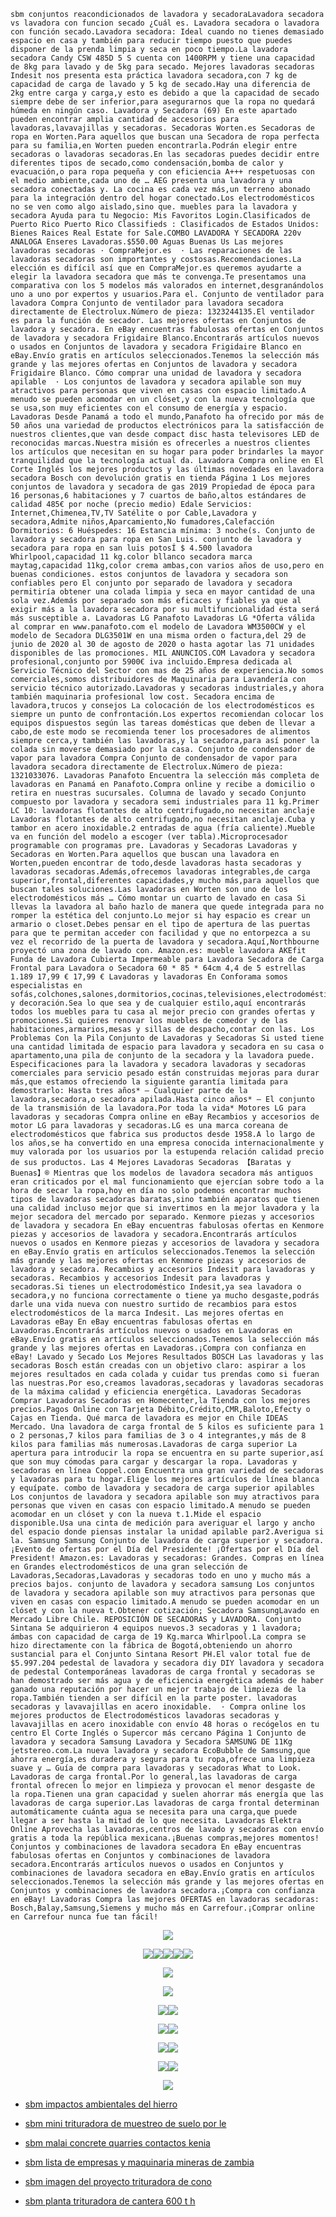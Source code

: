 
```
sbm conjuntos reacondicionados de lavadora y secadoraLavadora secadora vs lavadora con funcion secado ¿Cuál es. Lavadora secadora o lavadora con función secado.Lavadora secadora: Ideal cuando no tienes demasiado espacio en casa y también para reducir tiempo puesto que puedes disponer de la prenda limpia y seca en poco tiempo.La lavadora secadora Candy CSW 485D 5 S cuenta con 1400RPM y tiene una capacidad de 8kg para lavado y de 5kg para secado. Mejores lavadoras secadoras Indesit nos presenta esta práctica lavadora secadora,con 7 kg de capacidad de carga de lavado y 5 kg de secado.Hay una diferencia de 2kg entre carga y carga,y esto es debido a que la capacidad de secado siempre debe de ser inferior,para asegurarnos que la ropa no quedará húmeda en ningún caso. Lavadora y Secadora (69) En este apartado pueden encontrar amplia cantidad de accesorios para lavadoras,lavavajillas y secadoras. Secadoras Worten.es Secadoras de ropa en Worten.Para aquellos que buscan una Secadora de ropa perfecta para su familia,en Worten pueden encontrarla.Podrán elegir entre secadoras o lavadoras secadoras.En las secadoras puedes decidir entre diferentes tipos de secado,como condensación,bomba de calor y evacuación,o para ropa pequeña y con eficiencia A+++ respetuosas con el medio ambiente,cada uno de … AEG presenta una lavadora y una secadora conectadas y. La cocina es cada vez más,un terreno abonado para la integración dentro del hogar conectado.Los electrodomésticos no se ven como algo aislado,sino que. muebles para la lavadora y secadora Ayuda para tu Negocio: Mis Favoritos Login.Clasificados de Puerto Rico Puerto Rico Classifieds : Clasificados de Estados Unidos: Bienes Raices Real Estate for Sale.COMBO LAVADORA Y SECADORA 220v ANALOGA Enseres Lavadoras.$550.00 Aguas Buenas Us Las mejores lavadoras secadoras · CompraMejor.es  · Las reparaciones de las lavadoras secadoras son importantes y costosas.Recomendaciones.La elección es difícil así que en CompraMejor.es queremos ayudarte a elegir la lavadora secadora que más te convenga.Te presentamos una comparativa con los 5 modelos más valorados en internet,desgranándolos uno a uno por expertos y usuarios.Para el. Conjunto de ventilador para lavadora Compra Conjunto de ventilador para lavadora secadora directamente de Electrolux.Número de pieza: 1323244135.El ventilador es para la función de secador. Las mejores ofertas en Conjuntos de lavadora y secadora. En eBay encuentras fabulosas ofertas en Conjuntos de lavadora y secadora Frigidaire Blanco.Encontrarás artículos nuevos o usados en Conjuntos de lavadora y secadora Frigidaire Blanco en eBay.Envío gratis en artículos seleccionados.Tenemos la selección más grande y las mejores ofertas en Conjuntos de lavadora y secadora Frigidaire Blanco. Cómo comprar una unidad de lavadora y secadora apilable  · Los conjuntos de lavadora y secadora apilable son muy atractivos para personas que viven en casas con espacio limitado.A menudo se pueden acomodar en un clóset,y con la nueva tecnología que se usa,son muy eficientes con el consumo de energía y espacio. Lavadoras Desde Panamá a todo el mundo,Panafoto ha ofrecido por más de 50 años una variedad de productos electrónicos para la satisfacción de nuestros clientes,que van desde compact disc hasta televisores LED de reconocidas marcas.Nuestra misión es ofrecerles a nuestros clientes los artículos que necesitan en su hogar para poder brindarles la mayor tranquilidad que la tecnología actual da. Lavadora Compra online en El Corte Inglés los mejores productos y las últimas novedades en lavadora secadora Bosch con devolución gratis en tienda Página 1 Los mejores conjuntos de lavadora y secadora de gas 2019 Propiedad de época para 16 personas,6 habitaciones y 7 cuartos de baño,altos estándares de calidad 485€ por noche (precio medio) Edale Servicios: Internet,Chimenea,TV,TV Satélite o por Cable,Lavadora y secadora,Admite niños,Aparcamiento,No fumadores,Calefacción Dormitorios: 6 Huéspedes: 16 Estancia mínima: 3 noche(s. Conjunto de lavadora y secadora para ropa en San Luis. conjunto de lavadora y secadora para ropa en san luis potosÍ $ 4.500 lavadora Whirlpool,capacidad 11 kg.color bllanco secadora marca maytag,capacidad 11kg,color crema ambas,con varios años de uso,pero en buenas condiciones. estos conjuntos de lavadora y secadora son confiables pero El conjunto por separado de lavadora y secadora permitiría obtener una colada limpia y seca en mayor cantidad de una sola vez.Además por separado son más eficaces y fiables ya que al exigir más a la lavadora secadora por su multifuncionalidad ésta será más susceptible a. Lavadoras LG Panafoto Lavadoras LG *Oferta válida al comprar en www.panafoto.com el modelo de Lavadora WM3500CW y el modelo de Secadora DLG3501W en una misma orden o factura,del 29 de junio de 2020 al 30 de agosto de 2020 o hasta agotar las 71 unidades disponibles de las promociones. MIL ANUNCIOS.COM Lavadora y secadora profesional,conjunto por 5900€ iva incluido.Empresa dedicada al Servicio Técnico del Sector con mas de 25 años de experiencia.No somos comerciales,somos distribuidores de Maquinaria para Lavandería con servicio técnico autorizado.Lavadoras y secadoras industriales,y ahora también maquinaria profesional low cost. Secadora encima de lavadora,trucos y consejos La colocación de los electrodomésticos es siempre un punto de confrontación.Los expertos recomiendan colocar los equipos dispuestos según las tareas domésticas que deben de llevar a cabo,de este modo se recomienda tener los procesadores de alimentos siempre cerca,y también las lavadoras,y la secadora,para así poner la colada sin moverse demasiado por la casa. Conjunto de condensador de vapor para lavadora Compra Conjunto de condensador de vapor para lavadora secadora directamente de Electrolux.Número de pieza: 1321033076. Lavadoras Panafoto Encuentra la selección más completa de lavadoras en Panamá en Panafoto.Compra online y recibe a domicilio o retira en nuestras sucursales. Columna de lavado y secado Conjunto compuesto por lavadora y secadora semi industriales para 11 kg.Primer LC 10: lavadoras flotantes de alto centrifugado,no necesitan anclaje Lavadoras flotantes de alto centrifugado,no necesitan anclaje.Cuba y tambor en acero inoxidable.2 entradas de agua (fría caliente).Mueble va en función del modelo a escoger (ver tabla).Microprocesador programable con programas pre. Lavadoras y Secadoras Lavadoras y Secadoras en Worten.Para aquellos que buscan una lavadora en Worten,pueden encontrar de todo,desde lavadoras hasta secadoras y lavadoras secadoras.Además,ofrecemos lavadoras integrables,de carga superior,frontal,diferentes capacidades,y mucho más,para aquellos que buscan tales soluciones.Las lavadoras en Worten son uno de los electrodomésticos más … Cómo montar un cuarto de lavado en casa Si llevas la lavadora al baño hazlo de manera que quede integrada para no romper la estética del conjunto.Lo mejor si hay espacio es crear un armario o closet.Debes pensar en el tipo de apertura de las puertas para que te permitan acceder con facilidad y que no entorpezca a su vez el recorrido de la puerta de lavadora y secadora.Aquí,Northbourne proyectó una zona de lavado con. Amazon.es: mueble lavadora AKEfit Funda de Lavadora Cubierta Impermeable para Lavadora Secadora de Carga Frontal para Lavadora o Secadora 60 * 85 * 64cm 4,4 de 5 estrellas 1.189 17,99 € 17,99 € Lavadoras y lavadoras En Conforama somos especialistas en sofás,colchones,salones,dormitorios,cocinas,televisiones,electrodomésticos y decoración.Sea lo que sea y de cualquier estilo,aquí encontrarás todos los muebles para tu casa al mejor precio con grandes ofertas y promociones.Si quieres renovar los muebles de comedor y de las habitaciones,armarios,mesas y sillas de despacho,contar con las. Los Problemas Con la Pila Conjunto de Lavadoras y Secadoras Si usted tiene una cantidad limitada de espacio para lavadora y secadora en su casa o apartamento,una pila de conjunto de la secadora y la lavadora puede. Especificaciones para la lavadora y secadora lavadoras y secadoras comerciales para servicio pesado están construidas mejoras para durar más,que estamos ofreciendo la siguiente garantía limitada para demostrarlo: Hasta tres años* — Cualquier parte de la lavadora,secadora,o secadora apilada.Hasta cinco años* — El conjunto de la transmisión de la lavadora.Por toda la vida* Motores LG para lavadoras y secadoras Compra online en eBay Recambios y accesorios de motor LG para lavadoras y secadoras.LG es una marca coreana de electrodomésticos que fabrica sus productos desde 1958.A lo largo de los años,se ha convertido en una empresa conocida internacionalmente y muy valorada por los usuarios por la estupenda relación calidad precio de sus productos. Las 4 Mejores Lavadoras Secadoras 【Baratas y Buenas】® Mientras que los modelos de lavadora secadora más antiguos eran criticados por el mal funcionamiento que ejercían sobre todo a la hora de secar la ropa,hoy en día no solo podemos encontrar muchos tipos de lavadoras secadoras baratas,sino también aparatos que tienen una calidad incluso mejor que si invertimos en la mejor lavadora y la mejor secadora del mercado por separado. Kenmore piezas y accesorios de lavadora y secadora En eBay encuentras fabulosas ofertas en Kenmore piezas y accesorios de lavadora y secadora.Encontrarás artículos nuevos o usados en Kenmore piezas y accesorios de lavadora y secadora en eBay.Envío gratis en artículos seleccionados.Tenemos la selección más grande y las mejores ofertas en Kenmore piezas y accesorios de lavadora y secadora. Recambios y accesorios Indesit para lavadoras y secadoras. Recambios y accesorios Indesit para lavadoras y secadoras.Si tienes un electrodoméstico Indesit,ya sea lavadora o secadora,y no funciona correctamente o tiene ya mucho desgaste,podrás darle una vida nueva con nuestro surtido de recambios para estos electrodomésticos de la marca Indesit. Las mejores ofertas en Lavadoras eBay En eBay encuentras fabulosas ofertas en Lavadoras.Encontrarás artículos nuevos o usados en Lavadoras en eBay.Envío gratis en artículos seleccionados.Tenemos la selección más grande y las mejores ofertas en Lavadoras.¡Compra con confianza en eBay! Lavado y Secado Los Mejores Resultados BOSCH Las lavadoras y las secadoras Bosch están creadas con un objetivo claro: aspirar a los mejores resultados en cada colada y cuidar tus prendas como si fueran las nuestras.Por eso,creamos lavadoras,secadoras y lavadoras secadoras de la máxima calidad y eficiencia energética. Lavadoras Secadoras Comprar Lavadoras Secadoras en Homecenter,la Tienda con los mejores precios.Pagos Online con Tarjeta Débito,Crédito,CMR,Baloto,Efecty o Cajas en Tienda. Qué marca de lavadora es mejor en Chile IDEAS Mercado. Una lavadora de carga frontal de 5 kilos es suficiente para 1 o 2 personas,7 kilos para familias de 3 o 4 integrantes,y más de 8 kilos para familias más numerosas.Lavadoras de carga superior La apertura para introducir la ropa se encuentra en su parte superior,así que son muy cómodas para cargar y descargar la ropa. Lavadoras y secadoras en línea Coppel.com Encuentra una gran variedad de secadoras y lavadoras para tu hogar.Elige los mejores artículos de línea blanca y equípate. combo de lavadora y secadora de carga superior apilables Los conjuntos de lavadora y secadora apilable son muy atractivos para personas que viven en casas con espacio limitado.A menudo se pueden acomodar en un clóset y con la nueva t.1.Mide el espacio disponible.Usa una cinta de medición para averiguar el largo y ancho del espacio donde piensas instalar la unidad apilable par2.Averigua si la. Samsung Samsung Conjunto de lavadora de carga superior y secadora.¡Evento de ofertas por el Día del Presidente! ¡Ofertas por el Día del President! Amazon.es: Lavadoras y secadoras: Grandes. Compras en línea en Grandes electrodomésticos de una gran selección de Lavadoras,Secadoras,Lavadoras y secadoras todo en uno y mucho más a precios bajos. conjunto de lavadora y secadora samsung Los conjuntos de lavadora y secadora apilable son muy atractivos para personas que viven en casas con espacio limitado.A menudo se pueden acomodar en un clóset y con la nueva t.Obtener cotización; Secadora SamsungLavado en Mercado Libre Chile. REPOSICIÓN DE SECADORAS y LAVADORA. Conjunto Sintana Se adquirieron 4 equipos nuevos.3 secadoras y 1 lavadora; ámbas con capacidad de carga de 19 Kg.marca Whirlpool.La compra se hizo directamente con la fábrica de Bogotá,obteniendo un ahorro sustancial para el Conjunto Sintana Resort PH.El valor total fue de $5.997.204 pedestal de lavadora y secadora diy DIY lavadora y secadora de pedestal Contemporáneas lavadoras de carga frontal y secadoras se han demostrado ser más agua y de eficiencia energética además de haber ganado una reputación por hacer un mejor trabajo de limpieza de la ropa.También tienden a ser difícil en la parte poster. lavadoras secadoras y lavavajillas en acero inoxidable.  · Compra online los mejores productos de Electrodomésticos lavadoras secadoras y lavavajillas en acero inoxidable con envío 48 horas o recógelos en tu centro El Corte Inglés o Supercor más cercano Página 1 Conjunto de lavadora y secadora Samsung Lavadora y Secadora SAMSUNG DE 11Kg jetstereo.com.La nueva lavadora y secadora EcoBubble de Samsung,que ahorra energía,es duradera y segura para tu ropa,ofrece una limpieza suave y … Guía de compra para lavadoras y secadoras What to Look. Lavadoras de carga frontal.Por lo general,las lavadoras de carga frontal ofrecen lo mejor en limpieza y provocan el menor desgaste de la ropa.Tienen una gran capacidad y suelen ahorrar más energía que las lavadoras de carga superior.Las lavadoras de carga frontal determinan automáticamente cuánta agua se necesita para una carga,que puede llegar a ser hasta la mitad de lo que necesita. Lavadoras Elektra Online Aprovecha las lavadoras,centros de lavado y secadoras con envío gratis a toda la república mexicana.¡Buenas compras,mejores momentos! Conjuntos y combinaciones de lavadora secadora En eBay encuentras fabulosas ofertas en Conjuntos y combinaciones de lavadora secadora.Encontrarás artículos nuevos o usados en Conjuntos y combinaciones de lavadora secadora en eBay.Envío gratis en artículos seleccionados.Tenemos la selección más grande y las mejores ofertas en Conjuntos y combinaciones de lavadora secadora.¡Compra con confianza en eBay! Lavadoras Compra las mejores OFERTAS en lavadoras secadoras: Bosch,Balay,Samsung,Siemens y mucho más en Carrefour.¡Comprar online en Carrefour nunca fue tan fácil! 
```

<div align="center">

<a href="https://es-crusher.shibang-china.com/github&k=sbm+conjuntos+reacondicionados+de+lavadora+y+secadora"><img src="https://static.shibang-china.com/es/crusher/logo.jpg"></a>

<a href="https://es-crusher.shibang-china.com/github&k=sbm+conjuntos+reacondicionados+de+lavadora+y+secadora"><img src="https://static.shibang-china.com/es/crusher/index.jpg"></a><a href="https://es-crusher.shibang-china.com/material.htmlgithub&k=sbm+conjuntos+reacondicionados+de+lavadora+y+secadora"><img src="https://static.shibang-china.com/es/crusher/material.jpg"></a><a href="https://es-crusher.shibang-china.com/application.htmlgithub&k=sbm+conjuntos+reacondicionados+de+lavadora+y+secadora"><img src="https://static.shibang-china.com/es/crusher/application.jpg"></a><a href="https://es-crusher.shibang-china.com/aboutus.htmlgithub&k=sbm+conjuntos+reacondicionados+de+lavadora+y+secadora"><img src="https://static.shibang-china.com/es/crusher/aboutus.jpg"></a><a href="https://es-crusher.shibang-china.com/contact.htmlgithub&k=sbm+conjuntos+reacondicionados+de+lavadora+y+secadora"><img src="https://static.shibang-china.com/es/crusher/contact.jpg"></a>

<a href="https://es-crusher.shibang-china.com/github&k=sbm+conjuntos+reacondicionados+de+lavadora+y+secadora"><img src="https://static.shibang-china.com/es/crusher/banner.jpg"></a>

<a href="https://swt.shibang-china.com/github&k=sbm+conjuntos+reacondicionados+de+lavadora+y+secadora"><img src="https://static.shibang-china.com/es/crusher/text.jpg"></a>

<a href="https://swt.shibang-china.com/github&k=sbm+conjuntos+reacondicionados+de+lavadora+y+secadora"><img src="https://static.shibang-china.com/es/crusher/chat.jpg"></a><a href="https://es-crusher.shibang-china.com/contact.htmlgithub&k=sbm+conjuntos+reacondicionados+de+lavadora+y+secadora"><img src="https://static.shibang-china.com/es/crusher/message.jpg"></a>

<a href="https://es-crusher.shibang-china.com/products/pe.htmlgithub&k=sbm+conjuntos+reacondicionados+de+lavadora+y+secadora"><img src="https://static.shibang-china.com/es/crusher/pe.jpg"></a><a href="https://es-crusher.shibang-china.com/products/pf.htmlgithub&k=sbm+conjuntos+reacondicionados+de+lavadora+y+secadora"><img src="https://static.shibang-china.com/es/crusher/pf.jpg"></a>

<a href="https://es-crusher.shibang-china.com/products/hpt.htmlgithub&k=sbm+conjuntos+reacondicionados+de+lavadora+y+secadora"><img src="https://static.shibang-china.com/es/crusher/hpt.jpg"></a><a href="https://es-crusher.shibang-china.com/products/vsi.htmlgithub&k=sbm+conjuntos+reacondicionados+de+lavadora+y+secadora"><img src="https://static.shibang-china.com/es/crusher/vsi.jpg"></a>

<a href="https://es-crusher.shibang-china.com/products/klv.htmlgithub&k=sbm+conjuntos+reacondicionados+de+lavadora+y+secadora"><img src="https://static.shibang-china.com/es/crusher/klv.jpg"></a><a href="https://es-crusher.shibang-china.com/products/portable.htmlgithub&k=sbm+conjuntos+reacondicionados+de+lavadora+y+secadora"><img src="https://static.shibang-china.com/es/crusher/portable.jpg"></a>

<a href="https://swt.shibang-china.com/github&k=sbm+conjuntos+reacondicionados+de+lavadora+y+secadora"><img src="https://static.shibang-china.com/es/crusher/case.jpg"></a>

</div>


* [sbm impactos ambientales del hierro](sbm%20impactos%20ambientales%20del%20hierro.md)

* [sbm mini trituradora de muestreo de suelo por le](sbm%20mini%20trituradora%20de%20muestreo%20de%20suelo%20por%20le.md)

* [sbm malai concrete quarries contactos kenia](sbm%20malai%20concrete%20quarries%20contactos%20kenia.md)

* [sbm lista de empresas y maquinaria mineras de zambia](sbm%20lista%20de%20empresas%20y%20maquinaria%20mineras%20de%20zambia.md)

* [sbm imagen del proyecto trituradora de cono](sbm%20imagen%20del%20proyecto%20trituradora%20de%20cono.md)

* [sbm planta trituradora de cantera 600 t h](sbm%20planta%20trituradora%20de%20cantera%20600%20t%20h.md)